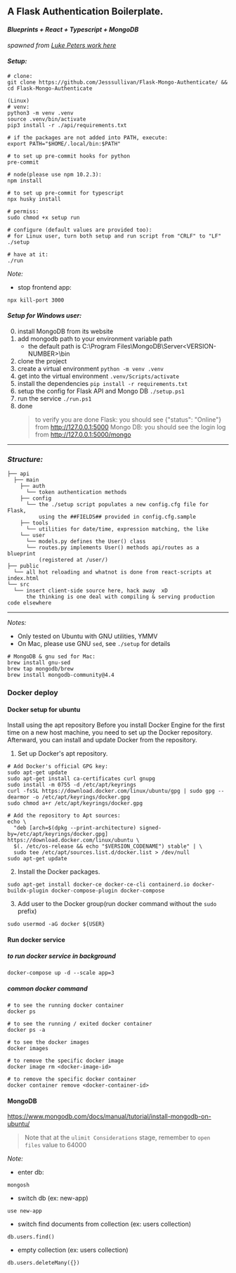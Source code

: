 ## A Flask Authentication Boilerplate.

#### _Blueprints + React + Typescript + MongoDB_

_spawned from_ [_Luke Peters work here_](https://github.com/LukePeters/flask-mongo-api-boilerplate)

#### _Setup:_

```shell
# clone:
git clone https://github.com/Jesssullivan/Flask-Mongo-Authenticate/ && cd Flask-Mongo-Authenticate

(Linux)
# venv:
python3 -m venv .venv
source .venv/bin/activate
pip3 install -r ./api/requirements.txt

# if the packages are not added into PATH, execute:
export PATH="$HOME/.local/bin:$PATH"

# to set up pre-commit hooks for python
pre-commit

# node(please use npm 10.2.3):
npm install

# to set up pre-commit for typescript
npx husky install

# permiss:
sudo chmod +x setup run

# configure (default values are provided too):
# for Linux user, turn both setup and run script from "CRLF" to "LF"
./setup

# have at it:
./run
```

_Note:_

- stop frontend app:

```shell
npx kill-port 3000
```

#### _Setup for Windows user:_

0. install MongoDB from its website
1. add mongodb path to your environment variable path
   - the default path is C:\Program Files\MongoDB\Server\<VERSION-NUMBER>\bin
2. clone the project
3. create a virtual environment `python -m venv .venv`
4. get into the virtual environment `.venv/Scripts/activate`
5. install the dependencies `pip install -r requirements.txt`
6. setup the config for Flask API and Mongo DB `./setup.ps1`
7. run the service `./run.ps1`
8. done
   > to verify you are done
   > Flask: you should see {"status": "Online"} from http://127.0.0.1:5000
   > Mongo DB: you should see the login log from http://127.0.0.1:5000/mongo

---

### _Structure:_

```console
├── api
  ├── main
    ├── auth
      └── token authentication methods
    ├── config
      └── the ./setup script populates a new config.cfg file for Flask,
          using the ##FIELDS## provided in config.cfg.sample
    ├── tools
      └── utilities for date/time, expression matching, the like
    └── user
      └── models.py defines the User() class
      └── routes.py implements User() methods api/routes as a blueprint
          (registered at /user/)
├── public
  └── all hot reloading and whatnot is done from react-scripts at index.html
└── src
  └── insert client-side source here, hack away  xD
      the thinking is one deal with compiling & serving production code elsewhere
```

---

_Notes:_

- Only tested on Ubuntu with GNU utilities, YMMV
- On Mac, please use GNU `sed`, see `./setup` for details

```
# MongoDB & gnu sed for Mac:
brew install gnu-sed
brew tap mongodb/brew
brew install mongodb-community@4.4
```

### Docker deploy

#### Docker setup for ubuntu

Install using the apt repository
Before you install Docker Engine for the first time on a new host machine, you need to set up the Docker repository. Afterward, you can install and update Docker from the repository.

1. Set up Docker's apt repository.

```shell
# Add Docker's official GPG key:
sudo apt-get update
sudo apt-get install ca-certificates curl gnupg
sudo install -m 0755 -d /etc/apt/keyrings
curl -fsSL https://download.docker.com/linux/ubuntu/gpg | sudo gpg --dearmor -o /etc/apt/keyrings/docker.gpg
sudo chmod a+r /etc/apt/keyrings/docker.gpg

# Add the repository to Apt sources:
echo \
  "deb [arch=$(dpkg --print-architecture) signed-by=/etc/apt/keyrings/docker.gpg] https://download.docker.com/linux/ubuntu \
  $(. /etc/os-release && echo "$VERSION_CODENAME") stable" | \
  sudo tee /etc/apt/sources.list.d/docker.list > /dev/null
sudo apt-get update
```

2. Install the Docker packages.

```shell
sudo apt-get install docker-ce docker-ce-cli containerd.io docker-buildx-plugin docker-compose-plugin docker-compose
```

3. Add user to the Docker group(run docker command without the `sudo` prefix)

```shell
sudo usermod -aG docker ${USER}
```

#### Run docker service

##### to run docker service in background

```shell
docker-compose up -d --scale app=3
```

##### common docker command

```shell
# to see the running docker container
docker ps

# to see the running / exited docker container
docker ps -a

# to see the docker images
docker images

# to remove the specific docker image
docker image rm <docker-image-id>

# to remove the specific docker container
docker container remove <docker-container-id>
```

#### MongoDB

https://www.mongodb.com/docs/manual/tutorial/install-mongodb-on-ubuntu/

> Note that at the `ulimit Considerations` stage, remember to `open files` value to 64000

_Note:_

- enter db:

```shell
mongosh
```

- switch db (ex: new-app)

```shell
use new-app
```

- switch find documents from collection (ex: users collection)

```shell
db.users.find()
```

- empty collection (ex: users collection)

```shell
db.users.deleteMany({})
```
